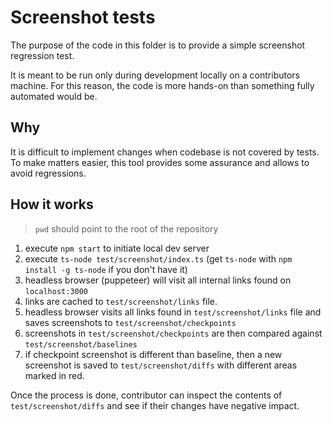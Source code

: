 # Screenshot tests

The purpose of the code in this folder is to provide a simple screenshot
regression test.

It is meant to be run only during development locally on a contributors machine.
For this reason, the code is more hands-on than something fully automated would
be.

## Why

It is difficult to implement changes when codebase is not covered by tests. To
make matters easier, this tool provides some assurance and allows to avoid
regressions.

## How it works

> `pwd` should point to the root of the repository

1. execute `npm start` to initiate local dev server
1. execute `ts-node test/screenshot/index.ts` (get `ts-node` with
   `npm install -g ts-node` if you don't have it)
1. headless browser (puppeteer) will visit all internal links found on
   `localhost:3000`
1. links are cached to `test/screenshot/links` file.
1. headless browser visits all links found in `test/screenshot/links` file and
   saves screenshots to `test/screenshot/checkpoints`
1. screenshots in `test/screenshot/checkpoints` are then compared against
   `test/screenshot/baselines`
1. if checkpoint screenshot is different than baseline, then a new screenshot is
   saved to `test/screenshot/diffs` with different areas marked in red.

Once the process is done, contributor can inspect the contents of
`test/screenshot/diffs` and see if their changes have negative impact.
